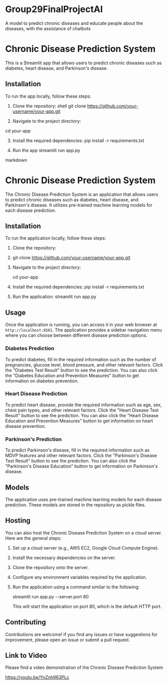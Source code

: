 # Group29FinalProjectAI
A model to predict chronic diseases and educate people about the diseases, with the assistance of chatbots

# Chronic Disease Prediction System

This is a Streamlit app that allows users to predict chronic diseases such as diabetes, heart disease, and Parkinson's disease.

## Installation

To run the app locally, follow these steps:

1. Clone the repository:
   shell
   git clone https://github.com/your-username/your-app.git

2. Navigate to the project directory:

  cd your-app

3. Install the required dependencies:
  pip install -r requirements.txt

4. Run the app
   streamlit run app.py


markdown
# Chronic Disease Prediction System

The Chronic Disease Prediction System is an application that allows users to predict chronic diseases such as diabetes, heart disease, and Parkinson's disease. It utilizes pre-trained machine learning models for each disease prediction.

## Installation

To run the application locally, follow these steps:

1. Clone the repository:
2. 
   git clone https://github.com/your-username/your-app.git
   

3. Navigate to the project directory:
   
   cd your-app

4. Install the required dependencies:
   pip install -r requirements.txt


5. Run the application:
   streamlit run app.py

## Usage

Once the application is running, you can access it in your web browser at `http://localhost:8501`. The application provides a sidebar navigation menu where you can choose between different disease prediction options.

### Diabetes Prediction

To predict diabetes, fill in the required information such as the number of pregnancies, glucose level, blood pressure, and other relevant factors. Click the "Diabetes Test Result" button to see the prediction. You can also click the "Diabetes Education and Prevention Measures" button to get information on diabetes prevention.

### Heart Disease Prediction

To predict heart disease, provide the required information such as age, sex, chest pain types, and other relevant factors. Click the "Heart Disease Test Result" button to see the prediction. You can also click the "Heart Disease Education and Prevention Measures" button to get information on heart disease prevention.

### Parkinson's Prediction

To predict Parkinson's disease, fill in the required information such as MDVP features and other relevant factors. Click the "Parkinson's Disease Test Result" button to see the prediction. You can also click the "Parkinson's Disease Education" button to get information on Parkinson's disease.

## Models

The application uses pre-trained machine learning models for each disease prediction. These models are stored in the repository as pickle files.

## Hosting

You can also host the Chronic Disease Prediction System on a cloud server. Here are the general steps:

1. Set up a cloud server (e.g., AWS EC2, Google Cloud Compute Engine).

2. Install the necessary dependencies on the server.

3. Clone the repository onto the server.

4. Configure any environment variables required by the application.

5. Run the application using a command similar to the following:
   
   streamlit run app.py --server.port 80

   This will start the application on port 80, which is the default HTTP port.

## Contributing

Contributions are welcome! If you find any issues or have suggestions for improvement, please open an issue or submit a pull request.


## Link to Video

Please find a video demonstration of the Chronic Disease Prediction System 

https://youtu.be/YnZnh963PLc


